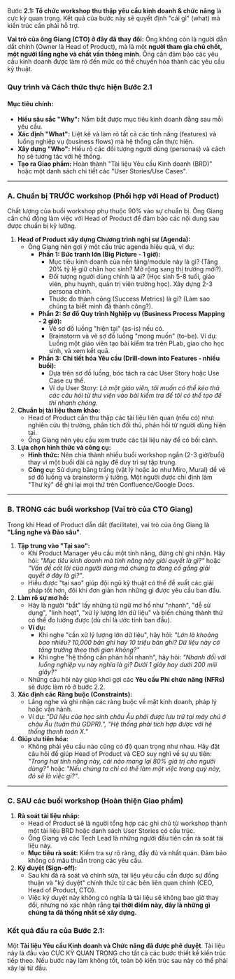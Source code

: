 Bước **2.1: Tổ chức workshop thu thập yêu cầu kinh doanh & chức năng** là cực kỳ quan trọng. Kết quả của bước này sẽ quyết định "cái gì" (what) mà kiến trúc cần phải hỗ trợ.

**Vai trò của ông Giang (CTO) ở đây đã thay đổi:** Ông không còn là người dẫn dắt chính (Owner là Head of Product), mà là một **người tham gia chủ chốt, một người lắng nghe và chất vấn thông minh**. Ông cần đảm bảo các yêu cầu kinh doanh được làm rõ đến mức có thể chuyển hóa thành các yêu cầu kỹ thuật.

### **Quy trình và Cách thức thực hiện Bước 2.1**

#### **Mục tiêu chính:**

* **Hiểu sâu sắc "Why":** Nắm bắt được mục tiêu kinh doanh đằng sau mỗi yêu cầu.  
* **Xác định "What":** Liệt kê và làm rõ tất cả các tính năng (features) và luồng nghiệp vụ (business flows) mà hệ thống cần thực hiện.  
* **Xây dựng "Who":** Hiểu rõ các đối tượng người dùng (personas) và cách họ sẽ tương tác với hệ thống.  
* **Tạo ra Giao phẩm:** Hoàn thành "Tài liệu Yêu cầu Kinh doanh (BRD)" hoặc một danh sách chi tiết các "User Stories/Use Cases".

---

### **A. Chuẩn bị TRƯỚC workshop (Phối hợp với Head of Product)**

Chất lượng của buổi workshop phụ thuộc 90% vào sự chuẩn bị. Ông Giang cần chủ động làm việc với Head of Product để đảm bảo các nội dung sau được chuẩn bị kỹ lưỡng.

1. **Head of Product xây dựng Chương trình nghị sự (Agenda):**  
   * Ông Giang nên gợi ý một cấu trúc agenda hiệu quả, ví dụ:  
     * **Phần 1: Bức tranh lớn (Big Picture \- 1 giờ):**  
       * Mục tiêu kinh doanh của nền tảng/module này là gì? (Tăng 20% tỷ lệ giữ chân học sinh? Mở rộng sang thị trường mới?).  
       * Đối tượng người dùng chính là ai? (Học sinh 5-8 tuổi, giáo viên, phụ huynh, quản trị viên trường học). Xây dựng 2-3 persona chính.  
       * Thước đo thành công (Success Metrics) là gì? (Làm sao chúng ta biết mình đã thành công?).  
     * **Phần 2: Sơ đồ Quy trình Nghiệp vụ (Business Process Mapping \- 2 giờ):**  
       * Vẽ sơ đồ luồng "hiện tại" (as-is) nếu có.  
       * Brainstorm và vẽ sơ đồ luồng "mong muốn" (to-be). Ví dụ: Luồng một giáo viên tạo bài kiểm tra trên PLab, giao cho học sinh, và xem kết quả.  
     * **Phần 3: Chi tiết hóa Yêu cầu (Drill-down into Features \- nhiều buổi):**  
       * Dựa trên sơ đồ luồng, bóc tách ra các User Story hoặc Use Case cụ thể.  
       * Ví dụ User Story: *Là một giáo viên, tôi muốn có thể kéo thả các câu hỏi từ thư viện vào bài kiểm tra để tôi có thể tạo đề thi nhanh chóng.*  
2. **Chuẩn bị tài liệu tham khảo:**  
   * Head of Product cần thu thập các tài liệu liên quan (nếu có) như: nghiên cứu thị trường, phân tích đối thủ, phản hồi từ người dùng hiện tại.  
   * Ông Giang nên yêu cầu xem trước các tài liệu này để có bối cảnh.  
3. **Lựa chọn hình thức và công cụ:**  
   * **Hình thức:** Nên chia thành nhiều buổi workshop ngắn (2-3 giờ/buổi) thay vì một buổi dài cả ngày để duy trì sự tập trung.  
   * **Công cụ:** Sử dụng bảng trắng (vật lý hoặc ảo như Miro, Mural) để vẽ sơ đồ luồng và brainstorm ý tưởng. Một người được chỉ định làm "Thư ký" để ghi lại mọi thứ trên Confluence/Google Docs.

---

### **B. TRONG các buổi workshop (Vai trò của CTO Giang)**

Trong khi Head of Product dẫn dắt (facilitate), vai trò của ông Giang là **"Lắng nghe và Đào sâu"**.

1. **Tập trung vào "Tại sao":**  
   * Khi Product Manager yêu cầu một tính năng, đừng chỉ ghi nhận. Hãy hỏi: *"Mục tiêu kinh doanh mà tính năng này giải quyết là gì?"* hoặc *"Vấn đề cốt lõi của người dùng mà chúng ta đang cố gắng giải quyết ở đây là gì?"*.  
   * Hiểu được "tại sao" giúp đội ngũ kỹ thuật có thể đề xuất các giải pháp tốt hơn, đôi khi đơn giản hơn những gì được yêu cầu ban đầu.  
2. **Làm rõ sự mơ hồ:**  
   * Hãy là người "bắt" lấy những từ ngữ mơ hồ như "nhanh", "dễ sử dụng", "linh hoạt", "xử lý lượng lớn dữ liệu" và biến chúng thành thứ có thể đo lường được (dù chỉ là ước tính ban đầu).  
   * **Ví dụ:**  
     * Khi nghe "cần xử lý lượng lớn dữ liệu", hãy hỏi: *"Lớn là khoảng bao nhiêu? 10,000 bản ghi hay 10 triệu bản ghi? Dữ liệu này có tăng trưởng theo thời gian không?"*  
     * Khi nghe "hệ thống cần phản hồi nhanh", hãy hỏi: *"Nhanh đối với luồng nghiệp vụ này nghĩa là gì? Dưới 1 giây hay dưới 200 mili giây?"*  
   * Những câu hỏi này giúp khơi gợi các **Yêu cầu Phi chức năng (NFRs)** sẽ được làm rõ ở bước 2.2.  
3. **Xác định các Ràng buộc (Constraints):**  
   * Lắng nghe và ghi nhận các ràng buộc về mặt kinh doanh, pháp lý hoặc vận hành.  
   * Ví dụ: *"Dữ liệu của học sinh châu Âu phải được lưu trữ tại máy chủ ở châu Âu (tuân thủ GDPR).", "Hệ thống phải tích hợp được với hệ thống thanh toán X."*  
4. **Giúp ưu tiên hóa:**  
   * Không phải yêu cầu nào cũng có độ quan trọng như nhau. Hãy đặt câu hỏi để giúp Head of Product và CEO suy nghĩ về sự ưu tiên: *"Trong hai tính năng này, cái nào mang lại 80% giá trị cho người dùng?"* hoặc *"Nếu chúng ta chỉ có thể làm một việc trong quý này, đó sẽ là việc gì?"*.

---

### **C. SAU các buổi workshop (Hoàn thiện Giao phẩm)**

1. **Rà soát tài liệu nháp:**  
   * Head of Product sẽ là người tổng hợp các ghi chú từ workshop thành một tài liệu BRD hoặc danh sách User Stories có cấu trúc.  
   * Ông Giang và các Tech Lead là những người đầu tiên cần rà soát tài liệu này.  
   * **Mục tiêu rà soát:** Kiểm tra sự rõ ràng, đầy đủ và nhất quán. Đảm bảo không có mâu thuẫn trong các yêu cầu.  
2. **Ký duyệt (Sign-off):**  
   * Sau khi đã rà soát và chỉnh sửa, tài liệu yêu cầu cần được sự đồng thuận và "ký duyệt" chính thức từ các bên liên quan chính (CEO, Head of Product, CTO).  
   * Việc ký duyệt này không có nghĩa là tài liệu sẽ không bao giờ thay đổi, nhưng nó xác nhận rằng **tại thời điểm này, đây là những gì chúng ta đã thống nhất sẽ xây dựng.**

### **Kết quả đầu ra của Bước 2.1:**

Một **Tài liệu Yêu cầu Kinh doanh và Chức năng đã được phê duyệt**. Tài liệu này là đầu vào CỰC KỲ QUAN TRỌNG cho tất cả các bước thiết kế kiến trúc tiếp theo. Nếu bước này làm không tốt, toàn bộ kiến trúc sau này có thể phải xây lại từ đầu.  

